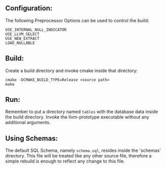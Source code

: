 ## Configuration:
The following Preprocessor Options can be used to control the build:
```
USE_INTERNAL_NULL_INDICATOR
USE_LLVM_SELECT
USE_NEW_EXTRACT
LOAD_NULLABLE
```

## Build:
Create a build directory and invoke cmake inside that directory:
```
cmake -DCMAKE_BUILD_TYPE=Release <source path>
make
```

## Run:
Remember to put a directory named `tables` with the database data inside the build directory.
Invoke the llvm-prototype executable without any additional arguments.

## Using Schemas:
The default SQL Schema, namely `schema.sql`, resides inside the 'schemas' directory.
This file will be treated like any other source file,
therefore a simple rebuild is enough to reflect any change to this file.
